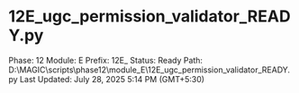 # 12E_ugc_permission_validator_READY.py

Phase: 12
Module: E
Prefix: 12E_
Status: Ready
Path: D:\MAGIC\scripts\phase12\module_E\12E_ugc_permission_validator_READY.py
Last Updated: July 28, 2025 5:14 PM (GMT+5:30)